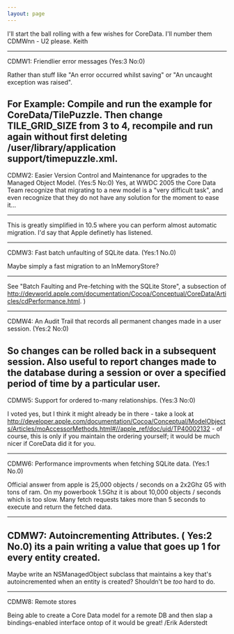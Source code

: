 ```yaml
---
layout: page
---
```


I'll start the ball rolling with a few wishes for CoreData. I'll number them CDMWnn -  U2 please. 
Keith

----
CDMW1: Friendlier error messages (Yes:3 No:0)

Rather than stuff like "An error occurred whilst saving" or "An uncaught exception was raised".

For Example: Compile and run the example for CoreData/TilePuzzle. Then change TILE_GRID_SIZE from 3 to 4, recompile and run again without first deleting /user/library/application support/timepuzzle.xml.
----
CDMW2: Easier Version Control and Maintenance for upgrades to the Managed Object Model. (Yes:5 No:0)
Yes, at WWDC 2005 the Core Data Team recognize that migrating to a new model is a "very difficult task", and even recognize that they do not have any solution for the moment to ease it...

----
This is greatly simplified in 10.5 where you can perform almost automatic migration. I'd say that Apple definetly has listened.

----
CDMW3: Fast batch unfaulting of SQLite data. (Yes:1 No.0)

Maybe simply a fast migration to an InMemoryStore?


----
See "Batch Faulting and Pre-fetching with the SQLite Store", a subsection of http://devworld.apple.com/documentation/Cocoa/Conceptual/CoreData/Articles/cdPerformance.html.
)

----
CDMW4: An Audit Trail that records all permanent changes made in a user session.  (Yes:2 No:0)

So changes can be rolled back in a subsequent session. Also useful to report changes made to the database during a session or over a specified period of time by a particular user.
----
CDMW5: Support for ordered to-many relationships. (Yes:3 No:0)

I voted yes, but I think it might already be in there - take a look at http://developer.apple.com/documentation/Cocoa/Conceptual/ModelObjects/Articles/moAccessorMethods.html#//apple_ref/doc/uid/TP40002132 - of course, this is only if you maintain the ordering yourself; it would be much nicer if CoreData did it for you.

----
CDMW6: Performance improvments when fetching SQLite data. (Yes:1 No.0)

Official answer from apple is 25,000 objects / seconds on a 2x2Ghz G5 with tons of ram. On my powerbook 1.5Ghz it is about 10,000 objects / seconds which is too slow. Many fetch requests takes more than 5 seconds to execute and return the fetched data.

----
CDMW7: Autoincrementing Attributes. ( Yes:2 No.0)
its a pain writing a value that goes up 1 for every entity created.
----
Maybe write an NSManagedObject subclass that maintains a key that's autoincremented when an entity is created?  Shouldn't be *too* hard to do.

----
CDMW8: Remote stores

Being able to create a Core Data model for a remote DB and then slap a bindings-enabled interface ontop of it would be great! /Erik Aderstedt
